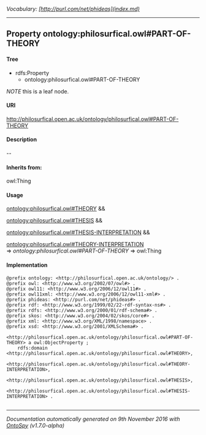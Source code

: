 _Vocabulary: [http://purl.com/net/phideas](index.md)_ 

---	
	




    


## Property ontology:philosurfical.owl#PART-OF-THEORY


#### Tree

* rdfs:Property
    * ontology:philosurfical.owl#PART-OF-THEORY





*NOTE* this is a leaf node.


#### URI
http://philosurfical.open.ac.uk/ontology/philosurfical.owl#PART-OF-THEORY

#### Description
--


#### Inherits from:
owl:Thing



#### Usage


[ontology:philosurfical.owl#THEORY](class-ontologyphilosurficalowltheory.md) &amp;&amp;  

[ontology:philosurfical.owl#THESIS](class-ontologyphilosurficalowlthesis.md) &amp;&amp;  

[ontology:philosurfical.owl#THESIS-INTERPRETATION](class-ontologyphilosurficalowlthesis-interpretation.md) &amp;&amp;  

[ontology:philosurfical.owl#THEORY-INTERPRETATION](class-ontologyphilosurficalowltheory-interpretation.md) 
=&gt;&nbsp;_ontology:philosurfical.owl#PART-OF-THEORY_&nbsp;=&gt;&nbsp;owl:Thing

#### Implementation
```
@prefix ontology: <http://philosurfical.open.ac.uk/ontology/> .
@prefix owl: <http://www.w3.org/2002/07/owl#> .
@prefix owl11: <http://www.w3.org/2006/12/owl11#> .
@prefix owl11xml: <http://www.w3.org/2006/12/owl11-xml#> .
@prefix phideas: <http://purl.com/net/phideas#> .
@prefix rdf: <http://www.w3.org/1999/02/22-rdf-syntax-ns#> .
@prefix rdfs: <http://www.w3.org/2000/01/rdf-schema#> .
@prefix skos: <http://www.w3.org/2004/02/skos/core#> .
@prefix xml: <http://www.w3.org/XML/1998/namespace> .
@prefix xsd: <http://www.w3.org/2001/XMLSchema#> .

<http://philosurfical.open.ac.uk/ontology/philosurfical.owl#PART-OF-THEORY> a owl:ObjectProperty ;
    rdfs:domain <http://philosurfical.open.ac.uk/ontology/philosurfical.owl#THEORY>,
        <http://philosurfical.open.ac.uk/ontology/philosurfical.owl#THEORY-INTERPRETATION>,
        <http://philosurfical.open.ac.uk/ontology/philosurfical.owl#THESIS>,
        <http://philosurfical.open.ac.uk/ontology/philosurfical.owl#THESIS-INTERPRETATION> .


```










---

_Documentation automatically generated on 9th November 2016 with [OntoSpy](http://ontospy.readthedocs.org/ "Open") (v1.7.0-alpha)_